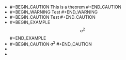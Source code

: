 - #+BEGIN_CAUTION
  This is a theorem 
  #+END_CAUTION
- #+BEGIN_WARNING
  Test
  #+END_WARNING
- #+BEGIN_CAUTION
  Test
  #+END_CAUTION
- #+BEGIN_EXAMPLE
  $$a^2$$
  #+END_EXAMPLE
- #+BEGIN_CAUTION
  $a^2$
  #+END_CAUTION
-
-